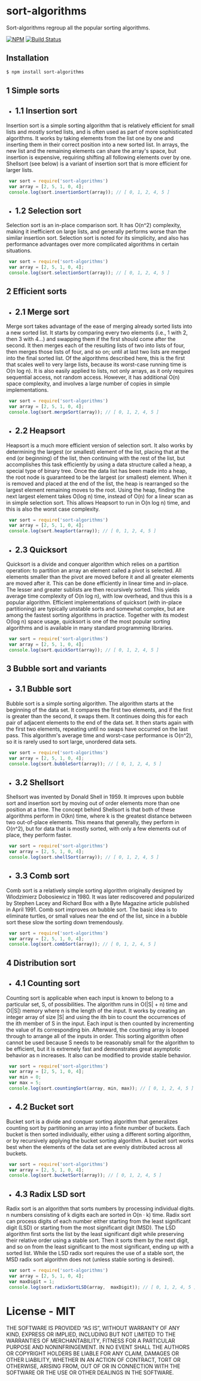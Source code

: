 # sort-algorithms

Sort-algorithms regroup all the popular sorting algorithms.

[![NPM](https://nodei.co/npm/sort-algorithms.png)](https://npmjs.org/package/sort-algorithms)
[![Build Status](https://travis-ci.org/SombreroElGringo/sort-algorithms.svg?branch=master)](https://travis-ci.org/SombreroElGringo/sort-algorithms)

## Installation

```sh
$ npm install sort-algorithms
```

## 1	Simple sorts
 - ## 1.1	Insertion sort
 
  Insertion sort is a simple sorting algorithm that is relatively efficient for small lists and mostly sorted lists, and is often used as part of more sophisticated algorithms.
  It works by taking elements from the list one by one and inserting them in their correct position into a new sorted list. 
  In arrays, the new list and the remaining elements can share the array's space, but insertion is expensive, requiring shifting all following elements over by one.
  Shellsort (see below) is a variant of insertion sort that is more efficient for larger lists.
 
 ```js
  var sort = require('sort-algorithms')
  var array = [2, 5, 1, 0, 4];
  console.log(sort.insertionSort(array)); // [ 0, 1, 2, 4, 5 ]
```
 - ## 1.2	Selection sort
 
  Selection sort is an in-place comparison sort. It has O(n^2) complexity, making it inefficient on large lists, and generally performs worse than the similar insertion sort.
  Selection sort is noted for its simplicity, and also has performance advantages over more complicated algorithms in certain situations.
 
 ```js
  var sort = require('sort-algorithms')
  var array = [2, 5, 1, 0, 4];
  console.log(sort.selectionSort(array)); // [ 0, 1, 2, 4, 5 ]
```
## 2 Efficient sorts
 - ## 2.1	Merge sort
 
  Merge sort takes advantage of the ease of merging already sorted lists into a new sorted list.
  It starts by comparing every two elements (i.e., 1 with 2, then 3 with 4...) and swapping them if the first should come after the second.
  It then merges each of the resulting lists of two into lists of four, then merges those lists of four, and so on; until at last two lists are merged into the final sorted list.
  Of the algorithms described here, this is the first that scales well to very large lists, because its worst-case running time is O(n log n).
  It is also easily applied to lists, not only arrays, as it only requires sequential access, not random access.
  However, it has additional O(n) space complexity, and involves a large number of copies in simple implementations.
 
 ```js
  var sort = require('sort-algorithms')
  var array = [2, 5, 1, 0, 4];
  console.log(sort.mergeSort(array)); // [ 0, 1, 2, 4, 5 ]
```
 - ## 2.2	Heapsort
 
  Heapsort is a much more efficient version of selection sort.
  It also works by determining the largest (or smallest) element of the list, placing that at the end (or beginning) of the list, then continuing with the rest of the list, but accomplishes this task efficiently by using a data structure called a heap, a special type of binary tree.
  Once the data list has been made into a heap, the root node is guaranteed to be the largest (or smallest) element.
  When it is removed and placed at the end of the list, the heap is rearranged so the largest element remaining moves to the root.
  Using the heap, finding the next largest element takes O(log n) time, instead of O(n) for a linear scan as in simple selection sort.
  This allows Heapsort to run in O(n log n) time, and this is also the worst case complexity.
 ```js
  var sort = require('sort-algorithms')
  var array = [2, 5, 1, 0, 4];
  console.log(sort.heapSort(array)); // [ 0, 1, 2, 4, 5 ]
```
 - ## 2.3	Quicksort
 
 Quicksort is a divide and conquer algorithm which relies on a partition operation: to partition an array an element called a pivot is selected.
  All elements smaller than the pivot are moved before it and all greater elements are moved after it.
  This can be done efficiently in linear time and in-place.
  The lesser and greater sublists are then recursively sorted.
  This yields average time complexity of O(n log n), with low overhead, and thus this is a popular algorithm.
  Efficient implementations of quicksort (with in-place partitioning) are typically unstable sorts and somewhat complex, but are among the fastest sorting algorithms in practice.
  Together with its modest O(log n) space usage, quicksort is one of the most popular sorting algorithms and is available in many standard programming libraries.
 
 ```js
  var sort = require('sort-algorithms')
  var array = [2, 5, 1, 0, 4];
  console.log(sort.quickSort(array)); // [ 0, 1, 2, 4, 5 ]
```
## 3	Bubble sort and variants
 - ## 3.1	Bubble sort
 
  Bubble sort is a simple sorting algorithm.
  The algorithm starts at the beginning of the data set.
  It compares the first two elements, and if the first is greater than the second, it swaps them.
  It continues doing this for each pair of adjacent elements to the end of the data set.
  It then starts again with the first two elements, repeating until no swaps have occurred on the last pass.
  This algorithm's average time and worst-case performance is O(n^2), so it is rarely used to sort large, unordered data sets.
 
 ```js
  var sort = require('sort-algorithms')
  var array = [2, 5, 1, 0, 4];
  console.log(sort.bubbleSort(array)); // [ 0, 1, 2, 4, 5 ]
```
 - ## 3.2	Shellsort
 
  Shellsort was invented by Donald Shell in 1959.
  It improves upon bubble sort and insertion sort by moving out of order elements more than one position at a time.
  The concept behind Shellsort is that both of these algorithms perform in O(kn) time, where k is the greatest distance between two out-of-place elements.
  This means that generally, they perform in O(n^2), but for data that is mostly sorted, with only a few elements out of place, they perform faster.
 
 ```js
  var sort = require('sort-algorithms')
  var array = [2, 5, 1, 0, 4];
  console.log(sort.shellSort(array)); // [ 0, 1, 2, 4, 5 ]
```
 - ## 3.3	Comb sort
 
  Comb sort is a relatively simple sorting algorithm originally designed by Wlodzimierz Dobosiewicz in 1980.
  It was later rediscovered and popularized by Stephen Lacey and Richard Box with a Byte Magazine article published in April 1991.
  Comb sort improves on bubble sort. The basic idea is to eliminate turtles, or small values near the end of the list, since in a bubble sort these slow the sorting down tremendously.
 
 ```js
  var sort = require('sort-algorithms')
  var array = [2, 5, 1, 0, 4];
  console.log(sort.combSort(array)); // [ 0, 1, 2, 4, 5 ]
```
## 4	Distribution sort
 - ## 4.1	Counting sort
 
  Counting sort is applicable when each input is known to belong to a particular set, S, of possibilities.
  The algorithm runs in O(|S| + n) time and O(|S|) memory where n is the length of the input.
  It works by creating an integer array of size |S| and using the ith bin to count the occurrences of the ith member of S in  the input.
  Each input is then counted by incrementing the value of its corresponding bin.
  Afterward, the counting array is looped through to arrange all of the inputs in order.
  This sorting algorithm often cannot be used because S needs to be reasonably small for the algorithm to be efficient, but it is extremely fast and demonstrates great asymptotic behavior as n increases.
  It also can be modified to provide stable behavior.
  
 ```js
  var sort = require('sort-algorithms')
  var array = [2, 5, 1, 0, 4];
  var min = 0;
  var max = 5;
  console.log(sort.countingSort(array, min, max)); // [ 0, 1, 2, 4, 5 ]
```
 - ## 4.2	Bucket sort
 
  Bucket sort is a divide and conquer sorting algorithm that generalizes counting sort by partitioning an array into a finite number of buckets.
  Each bucket is then sorted individually, either using a different sorting algorithm, or by recursively applying the bucket sorting algorithm.
  A bucket sort works best when the elements of the data set are evenly distributed across all buckets.
  
 ```js
  var sort = require('sort-algorithms')
  var array = [2, 5, 1, 0, 4];
  console.log(sort.bucketSort(array)); // [ 0, 1, 2, 4, 5 ]
```
 - ## 4.3	Radix LSD sort
 
  Radix sort is an algorithm that sorts numbers by processing individual digits. n numbers consisting of k digits each are sorted in O(n · k) time.
  Radix sort can process digits of each number either starting from the least significant digit (LSD) or starting from the  most significant digit (MSD).
  The LSD algorithm first sorts the list by the least significant digit while preserving their relative order using a stable sort.
  Then it sorts them by the next digit, and so on from the least significant to the most significant, ending up with a sorted list.
  While the LSD radix sort requires the use of a stable sort, the MSD radix sort algorithm does not (unless stable sorting is desired).
  
 ```js
  var sort = require('sort-algorithms')
  var array = [2, 5, 1, 0, 4];
  var maxDigit = 1;
  console.log(sort.radixSortLSD(array,  maxDigit)); // [ 0, 1, 2, 4, 5 ]
```
# License - MIT

THE SOFTWARE IS PROVIDED “AS IS”, WITHOUT WARRANTY OF ANY KIND, EXPRESS OR IMPLIED, INCLUDING BUT NOT LIMITED TO THE WARRANTIES OF MERCHANTABILITY, FITNESS FOR A PARTICULAR PURPOSE AND NONINFRINGEMENT. IN NO EVENT SHALL THE AUTHORS OR COPYRIGHT HOLDERS BE LIABLE FOR ANY CLAIM, DAMAGES OR OTHER LIABILITY, WHETHER IN AN ACTION OF CONTRACT, TORT OR OTHERWISE, ARISING FROM, OUT OF OR IN CONNECTION WITH THE SOFTWARE OR THE USE OR OTHER DEALINGS IN THE SOFTWARE.
